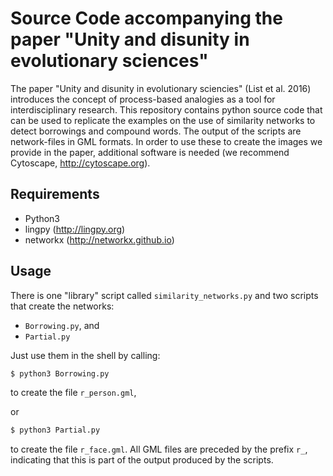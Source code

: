 # Source Code accompanying the paper "Unity and disunity in evolutionary sciences"

The paper "Unity and disunity in evolutionary sciencies" (List et al. 2016) introduces the concept of process-based analogies as a tool for interdisciplinary research. This repository contains python source code that can be used to replicate the examples on the use of similarity networks to detect borrowings and compound words. The output of the scripts are network-files in GML formats. In order to use these to create the images we provide in the paper, additional software is needed (we recommend Cytoscape, http://cytoscape.org).

## Requirements

* Python3
* lingpy (http://lingpy.org)
* networkx (http://networkx.github.io)

## Usage

There is one "library" script called `similarity_networks.py` and two scripts that create the networks:

* `Borrowing.py`, and 
* `Partial.py`

Just use them in the shell by calling:

```bash
$ python3 Borrowing.py
```

to create the file `r_person.gml`,

or 

```bash
$ python3 Partial.py
```

to create the file `r_face.gml`. All GML files are preceded by the prefix `r_`, indicating that this is part of the output produced by the scripts.
